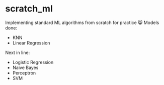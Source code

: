 # scratch_ml
Implementing standard ML algorithms from scratch for practice 😸
Models done:
- KNN
- Linear Regression

Next in line:
- Logistic Regression
- Naive Bayes
- Perceptron
- SVM
